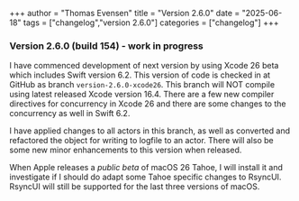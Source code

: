 +++
author = "Thomas Evensen"
title = "Version 2.6.0"
date = "2025-06-18"
tags = ["changelog","version 2.6.0"]
categories = ["changelog"]
+++

### Version 2.6.0 (build 154) - work in progress 

I have commenced development of next version by using Xcode 26 beta which includes Swift version 6.2. This version of code is checked in at GitHub as branch `version-2.6.0-xcode26`. This branch will NOT compile using latest released Xcode version 16.4. There are a few new compiler directives for concurrency in Xcode 26 and there are some changes to the concurrency as well in Swift 6.2. 

I have applied changes to all actors in this branch, as well as converted and refactored the object for writing to logfile to an actor. There will also be some new minor enhancements to this version when released. 

When Apple releases a *public beta* of macOS 26 Tahoe, I will install it and investigate if I should do adapt some Tahoe specific changes to RsyncUI. RsyncUI will still be supported for the last three versions of macOS. 


